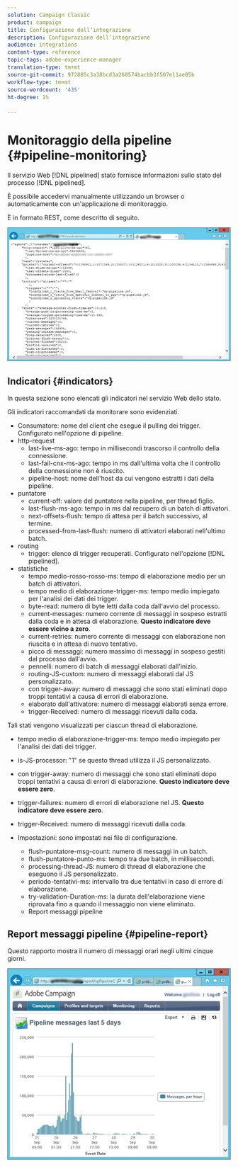 ```yaml
---
solution: Campaign Classic
product: campaign
title: Configurazione dell’integrazione
description: Configurazione dell’integrazione
audience: integrations
content-type: reference
topic-tags: adobe-experience-manager
translation-type: tm+mt
source-git-commit: 972885c3a38bcd3a260574bacbb3f507e11ae05b
workflow-type: tm+mt
source-wordcount: '435'
ht-degree: 1%

---
```



# Monitoraggio della pipeline {#pipeline-monitoring}

Il servizio Web [!DNL pipelined] stato fornisce informazioni sullo stato del processo [!DNL pipelined].

È possibile accedervi manualmente utilizzando un browser o automaticamente con un&#39;applicazione di monitoraggio.

È in formato REST, come descritto di seguito.

![](assets/triggers_8.png)

## Indicatori {#indicators}

In questa sezione sono elencati gli indicatori nel servizio Web dello stato.

Gli indicatori raccomandati da monitorare sono evidenziati.

* Consumatore: nome del client che esegue il pulling dei trigger. Configurato nell&#39;opzione di pipeline.
* http-request
   * last-live-ms-ago: tempo in millisecondi trascorso il controllo della connessione.
   * last-fail-cnx-ms-ago: tempo in ms dall&#39;ultima volta che il controllo della connessione non è riuscito.
   * pipeline-host: nome dell&#39;host da cui vengono estratti i dati della pipeline.
* puntatore
   * current-off: valore del puntatore nella pipeline, per thread figlio.
   * last-flush-ms-ago: tempo in ms dal recupero di un batch di attivatori.
   * next-offsets-flush: tempo di attesa per il batch successivo, al termine.
   * processed-from-last-flush: numero di attivatori elaborati nell&#39;ultimo batch.
* routing
   * trigger: elenco di trigger recuperati. Configurato nell&#39;opzione [!DNL pipelined].
* statistiche
   * tempo medio-rosso-rosso-ms: tempo di elaborazione medio per un batch di attivatori.
   * tempo medio di elaborazione-trigger-ms: tempo medio impiegato per l&#39;analisi dei dati dei trigger.
   * byte-read: numero di byte letti dalla coda dall&#39;avvio del processo.
   * current-messages: numero corrente di messaggi in sospeso estratti dalla coda e in attesa di elaborazione. **Questo indicatore deve essere vicino a zero**.
   * current-retries: numero corrente di messaggi con elaborazione non riuscita e in attesa di nuovo tentativo.
   * picco di messaggi: numero massimo di messaggi in sospeso gestiti dal processo dall&#39;avvio.
   * pennelli: numero di batch di messaggi elaborati dall&#39;inizio.
   * routing-JS-custom: numero di messaggi elaborati dal JS personalizzato.
   * con trigger-away: numero di messaggi che sono stati eliminati dopo troppi tentativi a causa di errori di elaborazione.
   * elaborato dall&#39;attivatore: numero di messaggi elaborati senza errore.
   * trigger-Received: numero di messaggi ricevuti dalla coda.

Tali stati vengono visualizzati per ciascun thread di elaborazione.

* tempo medio di elaborazione-trigger-ms: tempo medio impiegato per l&#39;analisi dei dati dei trigger.
* is-JS-processor: &quot;1&quot; se questo thread utilizza il JS personalizzato.
* con trigger-away: numero di messaggi che sono stati eliminati dopo troppi tentativi a causa di errori di elaborazione. **Questo indicatore deve essere zero**.
* trigger-failures: numero di errori di elaborazione nel JS. **Questo indicatore deve essere zero**.
* trigger-Received: numero di messaggi ricevuti dalla coda.

* Impostazioni: sono impostati nei file di configurazione.
   * flush-puntatore-msg-count: numero di messaggi in un batch.
   * flush-puntatore-punto-ms: tempo tra due batch, in millisecondi.
   * processing-thread-JS: numero di thread di elaborazione che eseguono il JS personalizzato.
   * periodo-tentativi-ms: intervallo tra due tentativi in caso di errore di elaborazione.
   * try-validation-Duration-ms: la durata dell&#39;elaborazione viene riprovata fino a quando il messaggio non viene eliminato.
   * Report messaggi pipeline

## Report messaggi pipeline {#pipeline-report}

Questo rapporto mostra il numero di messaggi orari negli ultimi cinque giorni.

![](assets/triggers_9.png)
